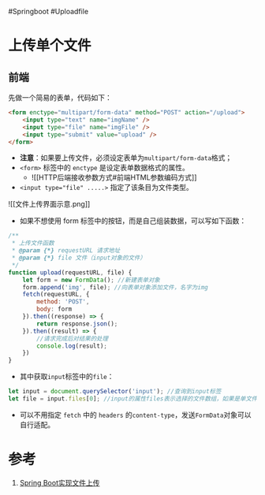 #Springboot #Uploadfile

# 上传单个文件
## 前端
先做一个简易的表单，代码如下：

```html
<form enctype="multipart/form-data" method="POST" action="/upload">
    <input type="text" name="imgName" />
    <input type="file" name="imgFile" />
    <input type="submit" value="upload" />
</form>
```

- **注意**：如果要上传文件，必须设定表单为`multipart/form-data`格式；
- `<form>` 标签中的 `enctype` 是设定表单数据格式的属性。
	- ![[HTTP后端接收参数方式#前端HTML参数编码方式]]
- `<input type="file" .....>` 指定了该条目为文件类型。

![[文件上传界面示意.png]]

- 如果不想使用 form 标签中的按钮，而是自己组装数据，可以写如下函数：
```javascript
/**
 * 上传文件函数
 * @param {*} requestURL 请求地址
 * @param {*} file 文件（input对象的文件）
 */
function upload(requestURL, file) {
	let form = new FormData(); //新建表单对象
	form.append('img', file); //向表单对象添加文件，名字为img
	fetch(requestURL, {
		method: 'POST',
		body: form
	}).then((response) => {
		return response.json();
	}).then((result) => {
		//请求完成后对结果的处理
		console.log(result);
	})
}
```

- 其中获取`input`标签中的`file`：
```javascript
let input = document.querySelector('input'); //查询到input标签
let file = input.files[0]; //input的属性files表示选择的文件数组，如果是单文件就指定下标0
```
- 可以不用指定 `fetch` 中的 `headers` 的`content-type`，发送`FormData`对象可以自行适配。

  

# 参考
1. [Spring Boot实现文件上传](https://juejin.cn/post/6989115926503227399)